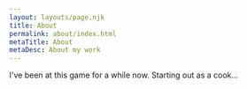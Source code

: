 ```yaml
---
layout: layouts/page.njk
title: About
permalink: about/index.html
metaTitle: About
metaDesc: About my work
---
```

I've been at this game for a while now. Starting out as a cook...